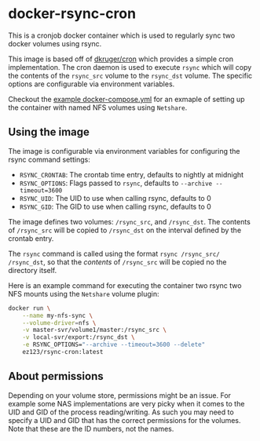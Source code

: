 # docker-rsync-cron

This is a cronjob docker container which is used to regularly sync two
docker volumes using rsync.

This image is based off of
[dkruger/cron](https://hub.docker.com/r/dkruger/cron/) which provides a simple
cron implementation. The cron daemon is used to execute `rsync` which will
copy the contents of the `rsync_src` volume to the `rsync_dst` volume. The
specific options are configurable via environment variables.

Checkout the [example docker-compose.yml](example/docker-compose.yml) for an
exmaple of setting up the container with named NFS volumes using `Netshare`.

## Using the image

The image is configurable via environment variables for configuring the rsync
command settings:

* `RSYNC_CRONTAB`: The crontab time entry, defaults to nightly at midnight
* `RSYNC_OPTIONS`: Flags passed to `rsync`, defaults to
`--archive --timeout=3600`
* `RSYNC_UID`: The UID to use when calling rsync, defaults to 0
* `RSYNC_GID`: The GID to use when calling rsync, defaults to 0

The image defines two volumes: `/rsync_src`, and `/rsync_dst`. The contents of
`/rsync_src` will be copied to `/rsync_dst` on the interval defined by the
crontab entry.

The `rsync` command is called using the format `rsync /rsync_src/ /rsync_dst`,
so that the *contents* of `/rsync_src` will be copied no the directory itself.

Here is an example command for executing the container two rsync two NFS mounts
using the `Netshare` volume plugin:
```bash
docker run \
    --name my-nfs-sync \
    --volume-driver=nfs \
    -v master-svr/volume1/master:/rsync_src \
    -v local-svr/export:/rsync_dst \
    -e RSYNC_OPTIONS="--archive --timeout=3600 --delete"
    ez123/rsync-cron:latest
```

## About permissions

Depending on your volume store, permissions might be an issue. For example some
NAS implementations are very picky when it comes to the UID and GID of the
process reading/writing. As such you may need to specify a UID and GID that has
the correct permissions for the volumes. Note that these are the ID numbers,
not the names.
